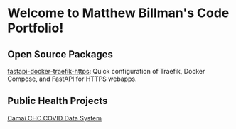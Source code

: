 # Welcome to Matthew Billman's Code Portfolio!

## Open Source Packages
[fastapi-docker-traefik-https](https://github.com/apteryxlabs/fastapi-docker-traefik-https): Quick configuration of Traefik, Docker Compose, and FastAPI for HTTPS webapps.

## Public Health Projects
[Camai CHC COVID Data System](/public_health/camai.md)